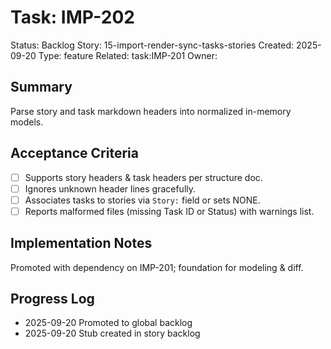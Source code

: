 # Task: IMP-202
Status: Backlog
Story: 15-import-render-sync-tasks-stories
Created: 2025-09-20
Type: feature
Related: task:IMP-201
Owner:

## Summary
Parse story and task markdown headers into normalized in-memory models.

## Acceptance Criteria
- [ ] Supports story headers & task headers per structure doc.
- [ ] Ignores unknown header lines gracefully.
- [ ] Associates tasks to stories via `Story:` field or sets NONE.
- [ ] Reports malformed files (missing Task ID or Status) with warnings list.

## Implementation Notes
Promoted with dependency on IMP-201; foundation for modeling & diff.

## Progress Log
- 2025-09-20 Promoted to global backlog
- 2025-09-20 Stub created in story backlog
